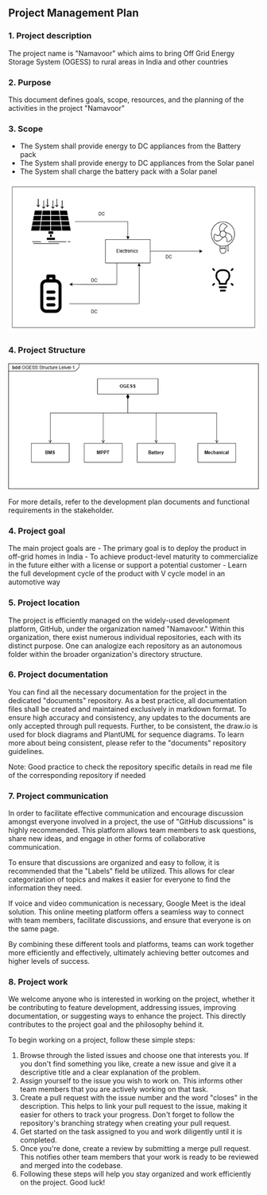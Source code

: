 ## Project Management Plan

### 1. Project description

The project name is "Namavoor" which aims to bring Off Grid Energy Storage System (OGESS) to rural areas in India and other countries


### 2. Purpose 


This document defines goals, scope, resources, and the planning of the activities in the project "Namavoor"


### 3. Scope 


- The System shall provide energy to DC appliances from the Battery pack  
- The System shall provide energy to DC appliances from the Solar panel 
- The System shall charge the battery pack with a Solar panel  
  
<p align="center">
<img src="https://github.com/Namavoor/documents/blob/main/doc_images/OGESS%20Block%20diagram_.drawio.png" width="550" height="300"/>
</p>


### 4. Project Structure 

<p align="center">
<img src="https://github.com/Namavoor/documents/blob/main/doc_images/Project%20Sturcture-Level-1.drawio.png"/>
</p>

 For more details, refer to the development plan documents and functional requirements in the stakeholder. 


### 4. Project goal 


The main project goals are
	- The primary goal is to deploy the product in off-grid homes in India 
	- To achieve product-level maturity to commercialize in the future either with a license or support a potential customer 
	- Learn the full development cycle of the product with V cycle model in an automotive way 


### 5. Project location 


The  project is efficiently managed on the widely-used development platform, GitHub, under the organization named "Namavoor." Within this organization, there exist numerous individual repositories, each with its distinct purpose. One can analogize each repository as an autonomous folder within the broader organization's directory structure.


### 6. Project documentation




You can find all the necessary documentation for the project in the dedicated "documents" repository. As a best practice, all documentation files shall be created and maintained exclusively in markdown format. To ensure high accuracy and consistency, any updates to the documents are only accepted through pull requests. Further, to be consistent, the draw.io is used for block diagrams and PlantUML for sequence diagrams. To learn more about being consistent, please refer to the "documents" repository guidelines. 

Note: Good practice to check the repository specific details in read me file of the corresponding repository if needed 


### 7. Project communication


In order to facilitate effective communication and encourage discussion amongst everyone involved in a project, the use of "GitHub discussions" is highly recommended. This platform allows team members to ask questions, share new ideas, and engage in other forms of collaborative communication.

To ensure that discussions are organized and easy to follow, it is recommended that the "Labels" field be utilized. This allows for clear categorization of topics and makes it easier for everyone to find the information they need.

If voice and video communication is necessary, Google Meet is the ideal solution. This online meeting platform offers a seamless way to connect with team members, facilitate discussions, and ensure that everyone is on the same page.

By combining these different tools and platforms, teams can work together more efficiently and effectively, ultimately achieving better outcomes and higher levels of success.


### 8. Project work 


We welcome anyone who is interested in working on the project, whether it be contributing to feature development, addressing issues, improving documentation, or suggesting ways to enhance the project. This directly contributes to the project goal and the philosophy behind it. 

To begin working on a project, follow these simple steps:

1. Browse through the listed issues and choose one that interests you. If you don't find something you like, create a new issue and give it a descriptive title and a clear explanation of the problem.
2. Assign yourself to the issue you wish to work on. This informs other team members that you are actively working on that task.
3. Create a pull request with the issue number and the word "closes" in the description. This helps to link your pull request to the issue, making it easier for others to track your progress. Don't forget to follow the repository's branching strategy when creating your pull request.
4. Get started on the task assigned to you and work diligently until it is completed.
5. Once you're done, create a review by submitting a merge pull request. This notifies other team members that your work is ready to be reviewed and merged into the codebase.
6. Following these steps will help you stay organized and work efficiently on the project. Good luck!

